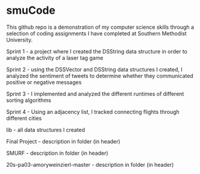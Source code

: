 # smuCode
This github repo is a demonstration of my computer science skills through a selection of coding assignments I have completed at Southern Methodist University. 

Sprint 1 - a project where I created the DSString data structure in order to analyze the activity of a laser tag game

Sprint 2 - using the DSSVector and DSString data structures I created, I analyzed the sentiment of tweets to determine whether they                  communicated positive or negative messages

Sprint 3 - I implemented and analyzed the different runtimes of different sorting algorithms

Sprint 4 - Using an adjacency list, I tracked connecting flights through different cities

lib - all data structures I created

Final Project - description in folder (in header)

SMURF - description in folder (in header)

20s-pa03-amoryweinzierl-master - description in folder (in header)
